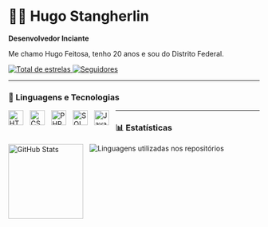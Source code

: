 # 👨‍💻 Hugo Stangherlin

**Desenvolvedor Inciante** 

Me chamo Hugo Feitosa, tenho 20 anos e sou do Distrito Federal. 
<p align="left">
    </a> 
    <a href="https://github.com/hugostangherlin?tab=repositories&sort=stargazers">
        <img 
            alt="Total de estrelas" 
            title="Total de estrelas GitHub" 
            src="https://custom-icon-badges.demolab.com/github/stars/hugostangherlin?color=55960c&style=for-the-badge&labelColor=488207&logo=star&label=estrelas"
        />
    </a>
    <a href="https://github.com/hugostangherlin?tab=followers">
        <img 
            alt="Seguidores" 
            title="Me siga no GitHub" 
            src="https://custom-icon-badges.demolab.com/github/followers/hugostangherlin?color=236ad3&labelColor=1155ba&style=for-the-badge&logo=github&label=Seguidores&logoColor=white"
        />
    </a>
</p>

---

### 🤖 Linguagens e Tecnologias

<img 
    align="left" 
    alt="HTML"
    title="HTML" 
    width="30px" 
    style="padding-right: 10px;" 
    src="https://cdn.jsdelivr.net/gh/devicons/devicon@latest/icons/html5/html5-original.svg" 
/>

<img 
    align="left" 
    alt="CSS" 
    title="CSS" 
    width="30px" 
    style="padding-right: 10px;" 
    src="https://cdn.jsdelivr.net/gh/devicons/devicon/icons/css3/css3-original.svg" 
/>

<img 
    align="left" 
    alt="PHP" 
    title="PHP" 
    width="30px" 
    style="padding-right: 10px;" 
    src="https://cdn.jsdelivr.net/gh/devicons/devicon/icons/php/php-original.svg" 
/>
<img 
    align="left" 
    alt="SQL" 
    title="SQL" 
    width="30px" 
    style="padding-right: 10px;" 
    src="https://cdn.jsdelivr.net/gh/devicons/devicon/icons/mysql/mysql-original.svg" 
/>
<img 
    align="left" 
    alt="JavaScript"
    title="JavaScript" 
    width="30px" 
    style="padding-right: 10px;" 
    src="https://cdn.jsdelivr.net/gh/devicons/devicon/icons/javascript/javascript-original.svg" 
/>

---

### 📊 Estatísticas

<p>
  <img 
    align="left" 
    alt="GitHub Stats" 
    height="150" 
    style="padding-right: 10px;" 
    src="https://github-readme-stats.vercel.app/api?username=hugostangherlin&show_icons=true&theme=tokyonight&include_all_commits=true&locale=pt-br" 
  />
<img 
  src="https://github-readme-stats.vercel.app/api/top-langs/?username=hugostangherlin&langs_count=20&layout=compact&theme=tokyonight&count_private=true&locale=pt-br" 
  alt="Linguagens utilizadas nos repositórios" 
/>





